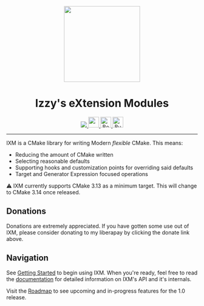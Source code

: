 <p align="center">
  <img width="200" height="200" src="https://ixm.one/assets/img/logo.png">
</p>
<h1 align="center">Izzy's eXtension Modules</h1>
<p align="center">
  <a href="LICENSE.md" target="_blank" rel="noopener noreferrer">
    <img src="https://img.shields.io/github/license/slurps-mad-rips/ixm.svg?style=for-the-badge">
  </a>
  <a href="https://docs.ixm.one" target="_blank" rel="noopener noreferrer">
    <img height="28" src="https://api.netlify.com/api/v1/badges/b1e01271-ec5f-4a43-8ed6-f7d79ab777d3/deploy-status">
  </a>
  <a href="https://www.patreon.com/slurpsmadrips" target="_blank" rel="noopener noreferrer">
    <img height="28" alt="Become a Patron!" src="https://c5.patreon.com/external/logo/become_a_patron_button.png">
  </a>
  <a href="https://ko-fi.com/V7V66HAG" target="_blank" rel="noopener noreferrer">
    <img height="28" alt="Buy Me a Coffee at ko-fi.com" src="https://az743702.vo.msecnd.net/cdn/kofi5.png" />
  </a>
</p>
<hr>

IXM is a CMake library for writing Modern *flexible* CMake. This means:

 * Reducing the amount of CMake written
 * Selecting reasonable defaults
 * Supporting hooks and customization points for overriding said defaults
 * Target and Generator Expression focused operations

:warning: IXM currently supports CMake 3.13 as a minimum target. This will
change to CMake 3.14 once released.

## Donations

Donations are extremely appreciated. If you have gotten some use out of IXM,
please consider donating to my liberapay by clicking the donate link above.

## Navigation

See [Getting Started][1] to begin using
IXM. When you're ready, feel free to read the
[documentation][2] for detailed information on IXM's API
and it's internals.

Visit the [Roadmap][3] to see upcoming and
in-progress features for the 1.0 release.

[1]: https://docs.ixm.one/en/tutorial.html
[2]: https://docs.ixm.one
[3]: https://github.com/slurps-mad-rips/ixm/projects/1
